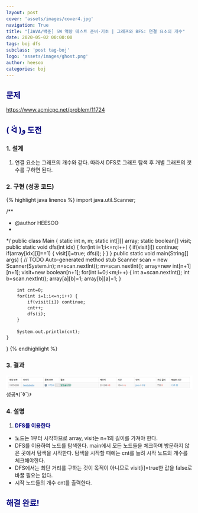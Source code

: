 ```yaml
---
layout: post
cover: 'assets/images/cover4.jpg'
navigation: True
title: "[JAVA/백준] SW 역량 테스트 준비-기초 | 그래프와 BFS: 연결 요소의 개수"
date: 2020-05-02 00:00:00
tags: boj dfs
subclass: 'post tag-boj'
logo: 'assets/images/ghost.png'
author: heesoo
categories: boj
---
```

## <span style="color:navy">문제</span>
<https://www.acmicpc.net/problem/11724>

## <span style="color:navy">( ᐛ )و 도전</span>

### 1. 설계
1. 연결 요소는 그래프의 개수와 같다. 따라서 DFS로 그래프 탐색 후 개별 그래프의 갯수를 구하면 된다.

### 2. 구현 (성공 코드)
{% highlight java linenos %}
import java.util.Scanner;

/**
 * @author HEESOO
 *
 */
public class Main {
	static int n, m;
	static int[][] array;
	static boolean[] visit;
	public static void dfs(int idx) {
		for(int i=1;i<=n;i++) {
			if(visit[i]) continue;
			if(array[idx][i]==1) {
				visit[i]=true;
				dfs(i);
			}
		}
	}
	public static void main(String[] args) {
		// TODO Auto-generated method stub
		Scanner scan = new Scanner(System.in);
		n=scan.nextInt();
		m=scan.nextInt();
		array=new int[n+1][n+1];
		visit=new boolean[n+1];
		for(int i=0;i<m;i++) {
			int a=scan.nextInt();
			int b=scan.nextInt();
			array[a][b]=1;
			array[b][a]=1;
		}
		
		int cnt=0;
		for(int i=1;i<=n;i++) {
			if(visit[i]) continue;
			cnt++;
			dfs(i);
		}
		
		System.out.println(cnt);
	}
}
{% endhighlight %}

### 3. 결과
![실행결과](./assets/images/200502_1.PNG)
성공٩(˘◊˘)۶  

### 4. 설명
1. **<span style="color:navy">DFS를 이용한다</span>**
- 노드는 1부터 시작하므로 array, visit는 n+1의 길이를 가져야 한다.
- DFS를 이용하여 노드를 탐색한다. main에서 모든 노드들을 체크하며 방문하지 않은 곳에서 탐색을 시작한다. 탐색을 시작할 때에는 cnt를 늘려 시작 노드의 개수를 체크해야한다.
- DFS에서는 최단 거리를 구하는 것이 목적이 아니므로 visit[i]=true한 값을 false로 바꿀 필요는 없다.
- 시작 노드들의 개수 cnt를 출력한다.

## <span style="color:navy">해결 완료!</span>
